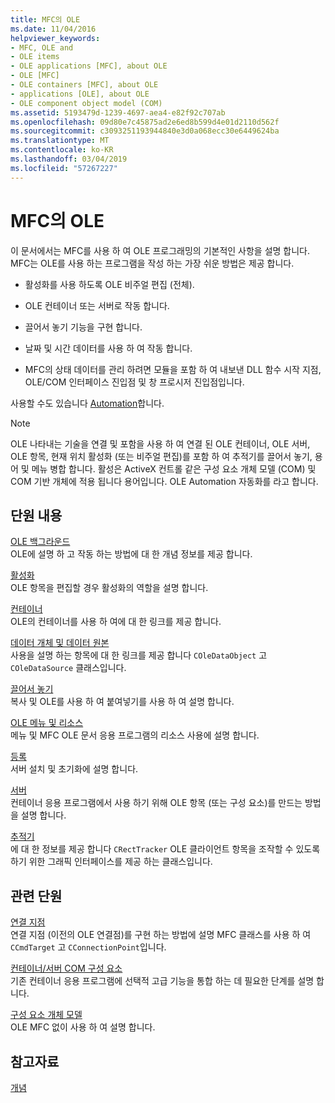 ```yaml
---
title: MFC의 OLE
ms.date: 11/04/2016
helpviewer_keywords:
- MFC, OLE and
- OLE items
- OLE applications [MFC], about OLE
- OLE [MFC]
- OLE containers [MFC], about OLE
- applications [OLE], about OLE
- OLE component object model (COM)
ms.assetid: 5193479d-1239-4697-aea4-e82f92c707ab
ms.openlocfilehash: 09d80e7c45875ad2e6ed8b599d4e01d2110d562f
ms.sourcegitcommit: c3093251193944840e3d0a068ecc30e6449624ba
ms.translationtype: MT
ms.contentlocale: ko-KR
ms.lasthandoff: 03/04/2019
ms.locfileid: "57267227"
---
```

# <a name="ole-in-mfc"></a>MFC의 OLE

이 문서에서는 MFC를 사용 하 여 OLE 프로그래밍의 기본적인 사항을 설명 합니다. MFC는 OLE를 사용 하는 프로그램을 작성 하는 가장 쉬운 방법은 제공 합니다.

- 활성화를 사용 하도록 OLE 비주얼 편집 (전체).

- OLE 컨테이너 또는 서버로 작동 합니다.

- 끌어서 놓기 기능을 구현 합니다.

- 날짜 및 시간 데이터를 사용 하 여 작동 합니다.

- MFC의 상태 데이터를 관리 하려면 모듈을 포함 하 여 내보낸 DLL 함수 시작 지점, OLE/COM 인터페이스 진입점 및 창 프로시저 진입점입니다.

사용할 수도 있습니다 [Automation](../mfc/automation.md)합니다.

> [!NOTE]
>  OLE 나타내는 기술을 연결 및 포함을 사용 하 여 연결 된 OLE 컨테이너, OLE 서버, OLE 항목, 현재 위치 활성화 (또는 비주얼 편집)를 포함 하 여 추적기를 끌어서 놓기, 용어 및 메뉴 병합 합니다. 활성은 ActiveX 컨트롤 같은 구성 요소 개체 모델 (COM) 및 COM 기반 개체에 적용 됩니다 용어입니다. OLE Automation 자동화를 라고 합니다.

## <a name="in-this-section"></a>단원 내용

[OLE 백그라운드](../mfc/ole-background.md)<br/>
OLE에 설명 하 고 작동 하는 방법에 대 한 개념 정보를 제공 합니다.

[활성화](../mfc/activation-cpp.md)<br/>
OLE 항목을 편집할 경우 활성화의 역할을 설명 합니다.

[컨테이너](../mfc/containers.md)<br/>
OLE의 컨테이너를 사용 하 여에 대 한 링크를 제공 합니다.

[데이터 개체 및 데이터 원본](../mfc/data-objects-and-data-sources-ole.md)<br/>
사용을 설명 하는 항목에 대 한 링크를 제공 합니다 `COleDataObject` 고 `COleDataSource` 클래스입니다.

[끌어서 놓기](../mfc/drag-and-drop-ole.md)<br/>
복사 및 OLE를 사용 하 여 붙여넣기를 사용 하 여 설명 합니다.

[OLE 메뉴 및 리소스](../mfc/menus-and-resources-ole.md)<br/>
메뉴 및 MFC OLE 문서 응용 프로그램의 리소스 사용에 설명 합니다.

[등록](../mfc/registration.md)<br/>
서버 설치 및 초기화에 설명 합니다.

[서버](../mfc/servers.md)<br/>
컨테이너 응용 프로그램에서 사용 하기 위해 OLE 항목 (또는 구성 요소)를 만드는 방법을 설명 합니다.

[추적기](../mfc/trackers.md)<br/>
에 대 한 정보를 제공 합니다 `CRectTracker` OLE 클라이언트 항목을 조작할 수 있도록 하기 위한 그래픽 인터페이스를 제공 하는 클래스입니다.

## <a name="related-sections"></a>관련 단원

[연결 지점](../mfc/connection-points.md)<br/>
연결 지점 (이전의 OLE 연결점)를 구현 하는 방법에 설명 MFC 클래스를 사용 하 여 `CCmdTarget` 고 `CConnectionPoint`입니다.

[컨테이너/서버 COM 구성 요소](../mfc/containers-advanced-features.md)<br/>
기존 컨테이너 응용 프로그램에 선택적 고급 기능을 통합 하는 데 필요한 단계를 설명 합니다.

[구성 요소 개체 모델](/windows/desktop/com/the-component-object-model)<br/>
OLE MFC 없이 사용 하 여 설명 합니다.

## <a name="see-also"></a>참고자료

[개념](../mfc/mfc-concepts.md)

